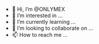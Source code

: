 - 👋 Hi, I’m @ONLYMEX
- 👀 I’m interested in ...
- 🌱 I’m currently learning ...
- 💞️ I’m looking to collaborate on ...
- 📫 How to reach me ...

<!---
ONLYMEX/ONLYMEX is a ✨ special ✨ repository because its `README.md` (this file) appears on your GitHub profile.
You can click the Preview link to take a look at your changes.
--->
